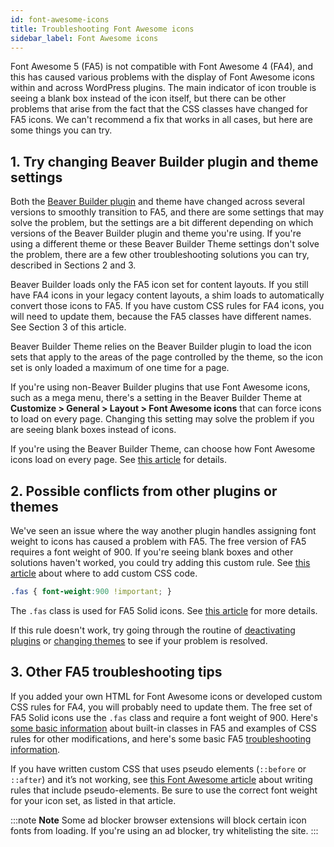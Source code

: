 ```yaml
---
id: font-awesome-icons
title: Troubleshooting Font Awesome icons
sidebar_label: Font Awesome icons
---
```


Font Awesome 5 (FA5) is not compatible with Font Awesome 4 (FA4), and this has
caused various problems with the display of Font Awesome icons within and
across WordPress plugins. The main indicator of icon trouble is seeing a blank
box instead of the icon itself, but there can be other problems that arise
from the fact that the CSS classes have changed for FA5 icons. We can't
recommend a fix that works in all cases, but here are some things you can try.

## 1. Try changing Beaver Builder plugin and theme settings

Both the [Beaver Builder plugin](https://www.wpbeaverbuilder.com/) and theme
have changed across several versions to smoothly transition to FA5, and there
are some settings that may solve the problem, but the settings are a bit
different depending on which versions of the Beaver Builder plugin and theme
you're using. If you're using a different theme or these Beaver Builder Theme
settings don't solve the problem, there are a few other troubleshooting
solutions you can try, described in Sections 2 and 3.

Beaver Builder loads only the FA5 icon set for content
layouts. If you still have FA4 icons in your legacy content layouts, a shim loads
to automatically convert those icons to FA5. If you have custom CSS rules for
FA4 icons, you will need to update them, because the FA5 classes have
different names. See Section 3 of this article.

Beaver Builder Theme relies on the Beaver Builder plugin to load the icon sets
that apply to the areas of the page controlled by the theme, so the icon set
is only loaded a maximum of one time for a page.

If you're using non-Beaver Builder plugins that use Font Awesome icons, such
as a mega menu, there's a setting in the Beaver Builder Theme at **Customize >
General > Layout > Font Awesome icons** that can force icons to load on every
page. Changing this setting may solve the problem if you are seeing blank
boxes instead of icons.

If you're using the Beaver Builder Theme, can choose how Font Awesome icons load on every page. See [this article](/bb-theme/defaults-for-layouts-content/icons/choose-how-font-awesome-icons-load-in-beaver-builder-theme.md) for details.


## 2. Possible conflicts from other plugins or themes

We've seen an issue where the way another plugin handles assigning font weight
to icons has caused a problem with FA5. The free version of FA5 requires a
font weight of 900. If you're seeing blank boxes and other solutions haven't
worked, you could try adding this custom rule. See [this article](/beaver-builder/styles/code/custom-css.md) about where to add custom CSS code.

```css
.fas { font-weight:900 !important; }
```

The `.fas` class is used for FA5 Solid icons. See [this article](https://fontawesome.com/how-to-use/on-the-web/advanced/css-pseudo-elements) for more details.

If this rule doesn't work, try going through the routine of [deactivating plugins](/beaver-builder/troubleshooting/debugging/plugin-conflicts.md) or [changing themes](/beaver-builder/troubleshooting/debugging/theme-conflict.md) to see if your problem is resolved.

## 3. Other FA5 troubleshooting tips

If you added your own HTML for Font Awesome icons or developed custom CSS
rules for FA4, you will probably need to update them. The free set of FA5
Solid icons use the `.fas` class and require a font weight of 900. Here's
[some basic information](https://fontawesome.com/how-to-use/on-the-web/referencing-icons/basic-use) about built-in classes in FA5 and examples of CSS rules for other modifications, and here's some basic FA5 [troubleshooting information](https://fontawesome.com/how-to-use/on-the-web/other-topics/troubleshooting).

If you have written custom CSS that uses pseudo elements (`::before` or `::after`) and it’s not working, see [this Font Awesome article](https://fontawesome.com/how-to-use/on-the-web/advanced/css-pseudo-elements) about writing rules that include pseudo-elements. Be sure to use the correct font weight for your icon set, as listed in that article.

:::note **Note**
Some ad blocker browser extensions will block certain icon fonts from loading.
If you're using an ad blocker, try whitelisting the site.
:::
